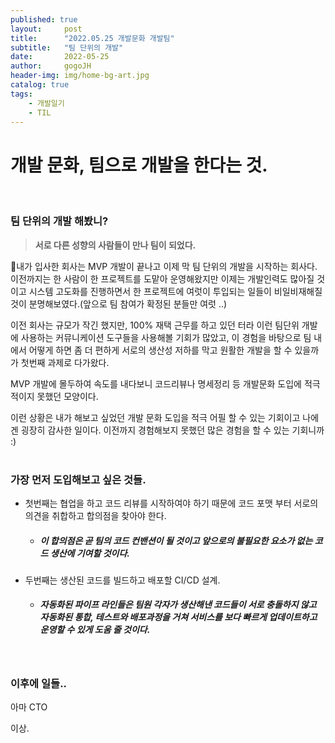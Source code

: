 ```yaml
---
published: true
layout:     post
title:      "2022.05.25 개발문화 개발팀"
subtitle:   "팀 단위의 개발"
date:       2022-05-25
author:     gogoJH
header-img: img/home-bg-art.jpg
catalog: true
tags:
    - 개발일기
    - TIL
---
```




# 개발 문화, 팀으로 개발을 한다는 것.
<br>


### 팀 단위의 개발 해봤니?


> **서로 다른 성향의 사람들이 만나 팀이 되었다.** 

내가 입사한 회사는 MVP 개발이 끝나고 이제 막 팀 단위의 개발을 시작하는 회사다.
이전까지는 한 사람이 한 프로젝트를 도맡아 운영해왔지만 이제는 개발인력도 많아질 것이고 시스템 고도화를 진행하면서 한 프로젝트에 여럿이 투입되는 일들이 비일비재해질 것이 분명해보였다.(앞으로 팀 참여가 확정된 분들만 여럿 ..)

이전 회사는 규모가 작긴 했지만, 100% 재택 근무를 하고 있던 터라 이런 팀단위 개발에 사용하는 커뮤니케이션 도구들을 사용해볼 기회가 많았고, 이 경험을 바탕으로 팀 내에서 어떻게 하면 좀 더 편하게 서로의 생산성 저하를 막고 원활한 개발을 할 수 있을까가 첫번째 과제로 다가왔다.

MVP 개발에 몰두하여 속도를 내다보니 코드리뷰나 명세정리 등 개발문화 도입에 적극적이지 못했던 모양이다.

이런 상황은 내가 해보고 싶었던 개발 문화 도입을 적극 어필 할 수 있는 기회이고 나에겐 굉장히 감사한 일이다. 이전까지 경험해보지 못했던 많은 경험을 할 수 있는 기회니까 :)
<br>
<br>


### 가장 먼저 도입해보고 싶은 것들.

-  첫번째는 협업을 하고 코드 리뷰를 시작하여야 하기 때문에 코드 포맷 부터 서로의 의견을 취합하고 합의점을 찾아야 한다. 
	- ##### 이 합의점은 곧 팀의 코드 컨밴션이 될 것이고 앞으로의 불필요한 요소가 없는 코드 생산에 기여할 것이다.

- 두번째는 생산된 코드를 빌드하고  배포할 CI/CD 설계.
	- ##### 자동화된 파이프 라인들은 팀원 각자가 생산해낸 코드들이 서로 충돌하지 않고 자동화된 통합, 테스트와 배포과정을 거쳐 서비스를 보다 빠르게 업데이트하고 운영할 수 있게 도움 줄 것이다. 
<br>

### 이후에 일들..
아마 CTO

이상.

<!--stackedit_data:
eyJoaXN0b3J5IjpbLTEzODM3NzI1MzRdfQ==
-->